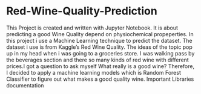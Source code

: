 # Red-Wine-Quality-Prediction
This Project is created and written with Jupyter Notebook. It is about predicting a good Wine Quality depend on physiochemical propeperties. In this project i use a Machine Learning technique to predict the dataset. The dataset i use is from Kaggle’s Red Wine Quality. 
The ideas of the topic pop up in my head when i was going to a groceries store. I was walking pass by the beverages section and there so many kinds of red wine with different prices.I got a question to ask myself What really is a good wine? Therefore, I decided to apply a machine learning models which is Random Forest Classifier to figure out what makes a good quality wine.
Important Libraries documentation
